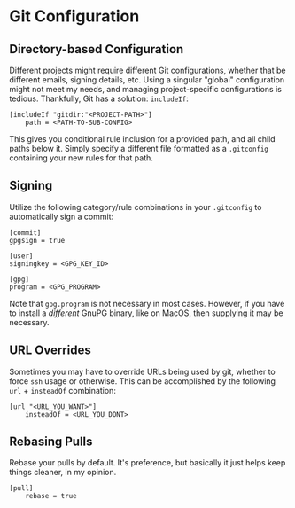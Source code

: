 # Git Configuration

## Directory-based Configuration

Different projects might require different Git configurations, whether that be different emails, signing details, etc.
Using a singular "global" configuration might not meet my needs, and managing project-specific configurations is tedious.
Thankfully, Git has a solution: `includeIf`:

```
[includeIf "gitdir:"<PROJECT-PATH>"]
	path = <PATH-TO-SUB-CONFIG>
```

This gives you conditional rule inclusion for a provided path, and all child paths below it.
Simply specify a different file formatted as a `.gitconfig` containing your new rules for that path.

## Signing

Utilize the following category/rule combinations in your `.gitconfig` to automatically sign a commit:

```
[commit]
gpgsign = true

[user]
signingkey = <GPG_KEY_ID>

[gpg]
program = <GPG_PROGRAM>
```

Note that `gpg.program` is not necessary in most cases.
However, if you have to install a _different_ GnuPG binary, like on MacOS, then supplying it may be necessary.

## URL Overrides

Sometimes you may have to override URLs being used by git, whether to force `ssh` usage or otherwise.
This can be accomplished by the following `url` + `insteadOf` combination:

```
[url "<URL_YOU_WANT>"]
	insteadOf = <URL_YOU_DONT>
```

## Rebasing Pulls

Rebase your pulls by default. It's preference, but basically it just helps keep things cleaner, in my opinion.

```
[pull]
	rebase = true
```
